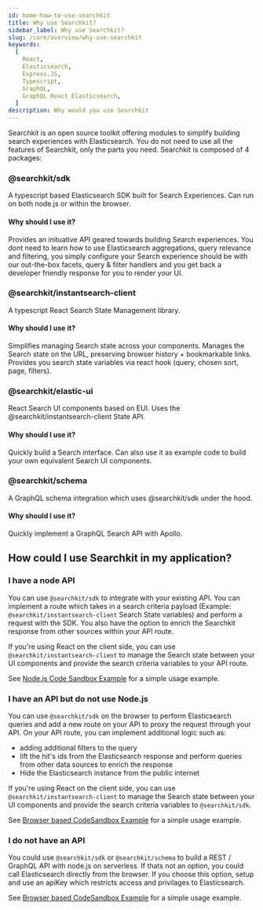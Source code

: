 ```yaml
---
id: home-how-to-use-searchkit
title: Why use Searchkit?
sidebar_label: Why use Searchkit?
slug: /core/overview/why-use-searchkit
keywords:
  [
    React,
    Elasticsearch,
    Express.JS,
    Typescript,
    GraphQL,
    GraphQL React Elasticsearch,
  ]
description: Why would you use Searchkit
---
```


Searchkit is an open source toolkit offering modules to simplify building search experiences with Elasticsearch. You do not need to use all the features of Searchkit, only the parts you need. Searchkit is composed of 4 packages:

### @searchkit/sdk

A typescript based Elasticsearch SDK built for Search Experiences. Can run on both node.js or within the browser.

#### Why should I use it?

Provides an inituative API geared towards building Search experiences. You dont need to learn how to use Elasticsearch aggregations, query relevance and filtering, you simply configure your Search experience should be with our out-the-box facets, query & filter handlers and you get back a developer friendly response for you to render your UI.

### @searchkit/instantsearch-client

A typescript React Search State Management library.

#### Why should I use it?

Simplifies managing Search state across your components. Manages the Search state on the URL, preserving browser history + bookmarkable links. Provides you search state variables via react hook (query, chosen sort, page, filters).

### @searchkit/elastic-ui

React Search UI components based on EUI. Uses the @searchkit/instantsearch-client State API.

#### Why should I use it?

Quickly build a Search interface. Can also use it as example code to build your own equivalent Search UI components.

### @searchkit/schema

A GraphQL schema integration which uses @searchkit/sdk under the hood.

#### Why should I use it?

Quickly implement a GraphQL Search API with Apollo.

## How could I use Searchkit in my application?

### I have a node API

You can use `@searchkit/sdk` to integrate with your existing API. You can implement a route which takes in a search criteria payload (Example: `@searchkit/instantsearch-client` Search State variables) and perform a request with the SDK. You also have the option to enrich the Searchkit response from other sources within your API route.

If you're using React on the client side, you can use `@searchkit/instantsearch-client` to manage the Search state between your UI components and provide the search criteria variables to your API route.

See [Node.js Code Sandbox Example](https://codesandbox.io/s/searchkit-node-express-js-example-c7bk7e) for a simple usage example.

### I have an API but do not use Node.js

You can use `@searchkit/sdk` on the browser to perform Elasticsearch queries and add a new route on your API to proxy the request through your API. On your API route, you can implement additional logic such as:

- adding additional filters to the query
- lift the hit's ids from the Elasticsearch response and perform queries from other data sources to enrich the response
- Hide the Elasticsearch instance from the public internet

If you're using React on the client side, you can use `@searchkit/instantsearch-client` to manage the Search state between your UI components and provide the search criteria variables to `@searchkit/sdk`.

See [Browser based CodeSandbox Example](https://codesandbox.io/s/searchkit-cra-xj25o0) for a simple usage example.

### I do not have an API

You could use `@searchkit/sdk` or `@searchkit/schema` to build a REST / GraphQL API with node.js on serverless. If thats not an option, you could call Elasticsearch directly from the browser. If you choose this option, setup and use an apiKey which restricts access and privilages to Elasticsearch.

See [Browser based CodeSandbox Example](https://codesandbox.io/s/searchkit-cra-xj25o0) for a simple usage example.
